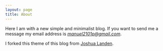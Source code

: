 ```yaml
---
layout: page
title: About
---
```


Here I am with a new simple and minimalist blog. If you want to send me a message my email address is *manuel2101p@gmail.com*.

I forked this theme of this blog from [Joshua Landen](https://github.com/joshualande/joshualande.github.io).
